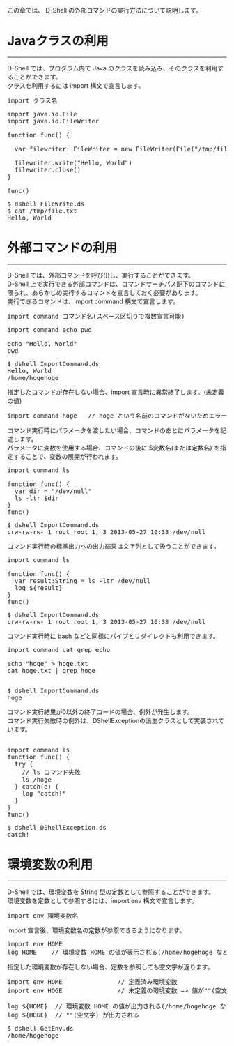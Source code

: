 この章では、 D-Shell の外部コマンドの実行方法について説明します。  

# Javaクラスの利用
***
D-Shell では、プログラム内で Java のクラスを読み込み、そのクラスを利用することができます。  
クラスを利用するには import 構文で宣言します。  

<pre>
import クラス名
</pre>

<pre class="nums:true toolbar:1 plain:true lang:scala highlight:0 decode:true " title="サンプル: FileWrite.ds" >
import java.io.File
import java.io.FileWriter

function func() {

  var filewriter: FileWriter = new FileWriter(File("/tmp/file.txt"))

  filewriter.write("Hello, World")
  filewriter.close()
}

func()
</pre>

<pre class="toolbar:1" title="実行例">
$ dshell FileWrite.ds
$ cat /tmp/file.txt
Hello, World
</pre>


# 外部コマンドの利用
***
D-Shell では、外部コマンドを呼び出し、実行することができます。  
D-Shell 上で実行できる外部コマンドは、コマンドサーチパス配下のコマンドに限られ、あらかじめ実行するコマンドを宣言しておく必要があります。  
実行できるコマンドは、import command 構文で宣言します。  

<pre>
import command コマンド名(スペース区切りで複数宣言可能)
</pre>

<pre class="nums:true toolbar:1 plain:true lang:scala highlight:0 decode:true " title="サンプル: ImportCommand.ds" >
import command echo pwd

echo "Hello, World"
pwd
</pre>

<pre class="toolbar:1" title="実行例">
$ dshell ImportCommand.ds
Hello, World
/home/hogehoge
</pre>

指定したコマンドが存在しない場合、import 宣言時に異常終了します。(未定義の値)
<pre>
import command hoge   // hoge という名前のコマンドがないためエラーとなる
</pre>


コマンド実行時にパラメータを渡したい場合、コマンドのあとにパラメータを記述します。  
パラメータに変数を使用する場合、コマンドの後に $変数名(または定数名) を指定することで、変数の展開が行われます。  

<pre class="nums:true toolbar:1 plain:true lang:scala highlight:0 decode:true " title="サンプル: ImportCommand.ds" >
import command ls

function func() {
  var dir = "/dev/null"
  ls -ltr $dir
}
func()
</pre>

<pre class="toolbar:1" title="実行例">
$ dshell ImportCommand.ds
crw-rw-rw- 1 root root 1, 3 2013-05-27 10:33 /dev/null
</pre>

コマンド実行時の標準出力への出力結果は文字列として扱うことができます。  

<pre class="nums:true toolbar:1 plain:true lang:scala highlight:0 decode:true " title="サンプル: ImportCommand.ds" >
import command ls

function func() {
  var result:String = ls -ltr /dev/null
  log ${result}
}
func()
</pre>

<pre class="toolbar:1" title="実行例">
$ dshell ImportCommand.ds
crw-rw-rw- 1 root root 1, 3 2013-05-27 10:33 /dev/null
</pre>

コマンド実行時に bash などと同様にパイプとリダイレクトも利用できます。  

<pre class="nums:true toolbar:1 plain:true lang:scala highlight:0 decode:true " title="サンプル: ImportCommand.ds" >
import command cat grep echo

echo "hoge" > hoge.txt
cat hoge.txt | grep hoge

</pre>

<pre class="toolbar:1" title="実行例">
$ dshell ImportCommand.ds
hoge
</pre>

コマンド実行結果が0以外の終了コードの場合、例外が発生します。  
コマンド実行失敗時の例外は、DShellExceptionの派生クラスとして実装されています。  

<pre class="nums:true toolbar:1 plain:true lang:scala highlight:0 decode:true " title="サンプル: Exception.ds" >

import command ls
function func() {
  try {
    // ls コマンド失敗
    ls /hoge
  } catch(e) {
    log "catch!"
  }
}
func()
</pre>

<pre class="toolbar:1" title="実行例">
$ dshell DShellException.ds
catch!
</pre>


# 環境変数の利用
***
D-Shell では、環境変数を String 型の定数として参照することができます。  
環境変数を定数として参照するには、import env 構文で宣言します。  
<pre>
import env 環境変数名
</pre>

import 宣言後、環境変数名の定数が参照できるようになります。
<pre>
import env HOME
log HOME    // 環境変数 HOME の値が表示される(/home/hogehoge など)
</pre>

指定した環境変数が存在しない場合、定数を参照しても空文字が返ります。

<pre class="nums:true toolbar:1 plain:true lang:scala highlight:0 decode:true " title="サンプル:  GetEnv.ds" >
import env HOME               // 定義済み環境変数
import env HOGE               // 未定義の環境変数 => 値が""(空文字)の定数 HOGE が定義される

log ${HOME}  // 環境変数 HOME の値が出力される(/home/hogehoge など)
log ${HOGE}  // ""(空文字) が出力される
</pre>

<pre class="toolbar:1" title="実行例">
$ dshell GetEnv.ds
/home/hogehoge

</pre>
